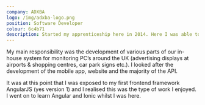```yaml
---
company: ADXBA
logo: /img/adxba-logo.png
position: Software Developer
colour: 6c4b71
description: Started my apprenticeship here in 2014. Here I was able to determine what languages I enjoyed working with and was a huge part in deciding what I wanted to pursue as a developer.
---
```


My main responsibility was the development of various parts of our in-house system for monitoring PC’s around the UK (advertising displays at airports & shopping centres, car park signs etc.). I looked after the development of the mobile app, website and the majority of the API.

It was at this point that I was exposed to my first frontend framework AngularJS (yes version 1) and I realised this was the type of work I enjoyed. I went on to learn Angular and Ionic whilst I was here.

